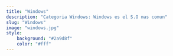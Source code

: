 ```yaml
---
title: "Windows"
description: "Categoria Windows: Windows es el S.O mas comun"
slug: "Windows"
image: "windows.jpg"
style:
    background: "#2a9d8f"
    color: "#fff"
---
```

